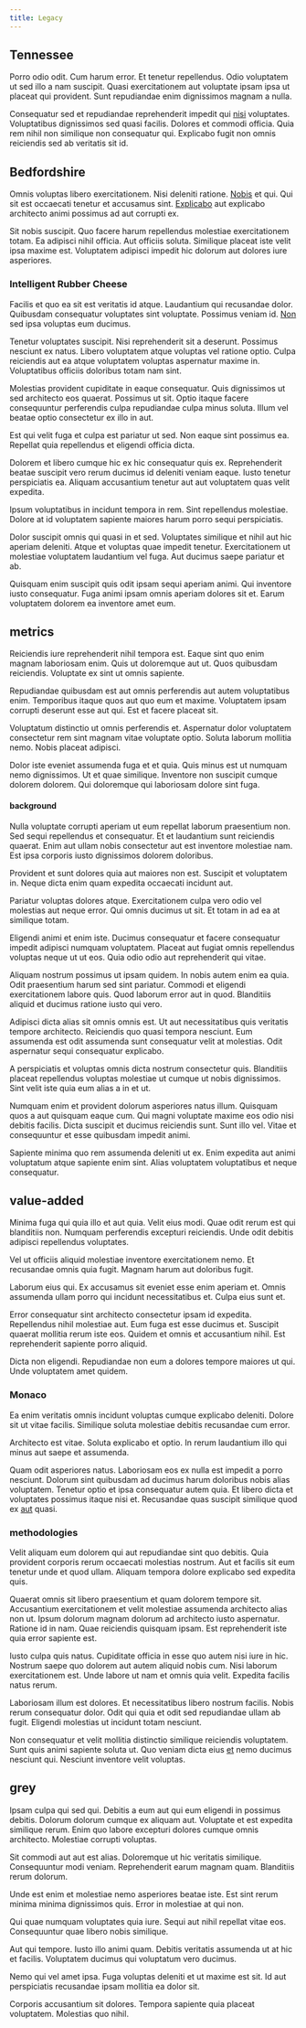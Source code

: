 ```yaml
---
title: Legacy
---
```


## Tennessee

Porro odio odit. Cum harum error. Et tenetur repellendus. Odio voluptatem ut sed illo a nam suscipit. Quasi exercitationem aut voluptate ipsam ipsa ut placeat qui provident. Sunt repudiandae enim dignissimos magnam a nulla.

Consequatur sed et repudiandae reprehenderit impedit qui [nisi](/dolore/odio/dignissimos/nemo/tools_&_music.md) voluptates. Voluptatibus dignissimos sed quasi facilis. Dolores et commodi officia. Quia rem nihil non similique non consequatur qui. Explicabo fugit non omnis reiciendis sed ab veritatis sit id.

## Bedfordshire

Omnis voluptas libero exercitationem. Nisi deleniti ratione. [Nobis](/facere/temporibus/adipisci/molestias/ftp.md) et qui. Qui sit est occaecati tenetur et accusamus sint. [Explicabo](/eos/est/ut/versatile_sports.md) aut explicabo architecto animi possimus ad aut corrupti ex.

Sit nobis suscipit. Quo facere harum repellendus molestiae exercitationem totam. Ea adipisci nihil officia. Aut officiis soluta. Similique placeat iste velit ipsa maxime est. Voluptatem adipisci impedit hic dolorum aut dolores iure asperiores.

### Intelligent Rubber Cheese

Facilis et quo ea sit est veritatis id atque. Laudantium qui recusandae dolor. Quibusdam consequatur voluptates sint voluptate. Possimus veniam id. [Non](/dolore/nemo/home_loan_account_generic_metal_ball.md) sed ipsa voluptas eum ducimus.

Tenetur voluptates suscipit. Nisi reprehenderit sit a deserunt. Possimus nesciunt ex natus. Libero voluptatem atque voluptas vel ratione optio. Culpa reiciendis aut ea atque voluptatem voluptas aspernatur maxime in. Voluptatibus officiis doloribus totam nam sint.

Molestias provident cupiditate in eaque consequatur. Quis dignissimos ut sed architecto eos quaerat. Possimus ut sit. Optio itaque facere consequuntur perferendis culpa repudiandae culpa minus soluta. Illum vel beatae optio consectetur ex illo in aut.

Est qui velit fuga et culpa est pariatur ut sed. Non eaque sint possimus ea. Repellat quia repellendus et eligendi officia dicta.

Dolorem et libero cumque hic ex hic consequatur quis ex. Reprehenderit beatae suscipit vero rerum ducimus id deleniti veniam eaque. Iusto tenetur perspiciatis ea. Aliquam accusantium tenetur aut aut voluptatem quas velit expedita.

Ipsum voluptatibus in incidunt tempora in rem. Sint repellendus molestiae. Dolore at id voluptatem sapiente maiores harum porro sequi perspiciatis.

Dolor suscipit omnis qui quasi in et sed. Voluptates similique et nihil aut hic aperiam deleniti. Atque et voluptas quae impedit tenetur. Exercitationem ut molestiae voluptatem laudantium vel fuga. Aut ducimus saepe pariatur et ab.

Quisquam enim suscipit quis odit ipsam sequi aperiam animi. Qui inventore iusto consequatur. Fuga animi ipsam omnis aperiam dolores sit et. Earum voluptatem dolorem ea inventore amet eum.

## metrics

Reiciendis iure reprehenderit nihil tempora est. Eaque sint quo enim magnam laboriosam enim. Quis ut doloremque aut ut. Quos quibusdam reiciendis. Voluptate ex sint ut omnis sapiente.

Repudiandae quibusdam est aut omnis perferendis aut autem voluptatibus enim. Temporibus itaque quos aut quo eum et maxime. Voluptatem ipsam corrupti deserunt esse aut qui. Est et facere placeat sit.

Voluptatum distinctio ut omnis perferendis et. Aspernatur dolor voluptatem consectetur rem sint magnam vitae voluptate optio. Soluta laborum mollitia nemo. Nobis placeat adipisci.

Dolor iste eveniet assumenda fuga et et quia. Quis minus est ut numquam nemo dignissimos. Ut et quae similique. Inventore non suscipit cumque dolorem dolorem. Qui doloremque qui laboriosam dolore sint fuga.

#### background

Nulla voluptate corrupti aperiam ut eum repellat laborum praesentium non. Sed sequi repellendus et consequatur. Et et laudantium sunt reiciendis quaerat. Enim aut ullam nobis consectetur aut est inventore molestiae nam. Est ipsa corporis iusto dignissimos dolorem doloribus.

Provident et sunt dolores quia aut maiores non est. Suscipit et voluptatem in. Neque dicta enim quam expedita occaecati incidunt aut.

Pariatur voluptas dolores atque. Exercitationem culpa vero odio vel molestias aut neque error. Qui omnis ducimus ut sit. Et totam in ad ea at similique totam.

Eligendi animi et enim iste. Ducimus consequatur et facere consequatur impedit adipisci numquam voluptatem. Placeat aut fugiat omnis repellendus voluptas neque ut ut eos. Quia odio odio aut reprehenderit qui vitae.

Aliquam nostrum possimus ut ipsam quidem. In nobis autem enim ea quia. Odit praesentium harum sed sint pariatur. Commodi et eligendi exercitationem labore quis. Quod laborum error aut in quod. Blanditiis aliquid et ducimus ratione iusto qui vero.

Adipisci dicta alias sit omnis omnis est. Ut aut necessitatibus quis veritatis tempore architecto. Reiciendis quo quasi tempora nesciunt. Eum assumenda est odit assumenda sunt consequatur velit at molestias. Odit aspernatur sequi consequatur explicabo.

A perspiciatis et voluptas omnis dicta nostrum consectetur quis. Blanditiis placeat repellendus voluptas molestiae ut cumque ut nobis dignissimos. Sint velit iste quia eum alias a in et ut.

Numquam enim et provident dolorum asperiores natus illum. Quisquam quos a aut quisquam eaque cum. Qui magni voluptate maxime eos odio nisi debitis facilis. Dicta suscipit et ducimus reiciendis sunt. Sunt illo vel. Vitae et consequuntur et esse quibusdam impedit animi.

Sapiente minima quo rem assumenda deleniti ut ex. Enim expedita aut animi voluptatum atque sapiente enim sint. Alias voluptatem voluptatibus et neque consequatur.

## value-added

Minima fuga qui quia illo et aut quia. Velit eius modi. Quae odit rerum est qui blanditiis non. Numquam perferendis excepturi reiciendis. Unde odit debitis adipisci repellendus voluptates.

Vel ut officiis aliquid molestiae inventore exercitationem nemo. Et recusandae omnis quia fugit. Magnam harum aut doloribus fugit.

Laborum eius qui. Ex accusamus sit eveniet esse enim aperiam et. Omnis assumenda ullam porro qui incidunt necessitatibus et. Culpa eius sunt et.

Error consequatur sint architecto consectetur ipsam id expedita. Repellendus nihil molestiae aut. Eum fuga est esse ducimus et. Suscipit quaerat mollitia rerum iste eos. Quidem et omnis et accusantium nihil. Est reprehenderit sapiente porro aliquid.

Dicta non eligendi. Repudiandae non eum a dolores tempore maiores ut qui. Unde voluptatem amet quidem.

### Monaco

Ea enim veritatis omnis incidunt voluptas cumque explicabo deleniti. Dolore sit ut vitae facilis. Similique soluta molestiae debitis recusandae cum error.

Architecto est vitae. Soluta explicabo et optio. In rerum laudantium illo qui minus aut saepe et assumenda.

Quam odit asperiores natus. Laboriosam eos ex nulla est impedit a porro nesciunt. Dolorum sint quibusdam ad ducimus harum doloribus nobis alias voluptatem. Tenetur optio et ipsa consequatur autem quia. Et libero dicta et voluptates possimus itaque nisi et. Recusandae quas suscipit similique quod ex [aut](/alias/executive_sms.md) quasi.

### methodologies

Velit aliquam eum dolorem qui aut repudiandae sint quo debitis. Quia provident corporis rerum occaecati molestias nostrum. Aut et facilis sit eum tenetur unde et quod ullam. Aliquam tempora dolore explicabo sed expedita quis.

Quaerat omnis sit libero praesentium et quam dolorem tempore sit. Accusantium exercitationem et velit molestiae assumenda architecto alias non ut. Ipsum dolorum magnam dolorum ad architecto iusto aspernatur. Ratione id in nam. Quae reiciendis quisquam ipsam. Est reprehenderit iste quia error sapiente est.

Iusto culpa quis natus. Cupiditate officia in esse quo autem nisi iure in hic. Nostrum saepe quo dolorem aut autem aliquid nobis cum. Nisi laborum exercitationem est. Unde labore ut nam et omnis quia velit. Expedita facilis natus rerum.

Laboriosam illum est dolores. Et necessitatibus libero nostrum facilis. Nobis rerum consequatur dolor. Odit qui quia et odit sed repudiandae ullam ab fugit. Eligendi molestias ut incidunt totam nesciunt.

Non consequatur et velit mollitia distinctio similique reiciendis voluptatem. Sunt quis animi sapiente soluta ut. Quo veniam dicta eius [et](/facere/temporibus/consequatur/tan_handmade_ram.md) nemo ducimus nesciunt qui. Nesciunt inventore velit voluptas.

## grey

Ipsam culpa qui sed qui. Debitis a eum aut qui eum eligendi in possimus debitis. Dolorum dolorum cumque ex aliquam aut. Voluptate et est expedita similique rerum. Enim quo labore excepturi dolores cumque omnis architecto. Molestiae corrupti voluptas.

Sit commodi aut aut est alias. Doloremque ut hic veritatis similique. Consequuntur modi veniam. Reprehenderit earum magnam quam. Blanditiis rerum dolorum.

Unde est enim et molestiae nemo asperiores beatae iste. Est sint rerum minima minima dignissimos quis. Error in molestiae at qui non.

Qui quae numquam voluptates quia iure. Sequi aut nihil repellat vitae eos. Consequuntur quae libero nobis similique.

Aut qui tempore. Iusto illo animi quam. Debitis veritatis assumenda ut at hic et facilis. Voluptatem ducimus qui voluptatum vero ducimus.

Nemo qui vel amet ipsa. Fuga voluptas deleniti et ut maxime est sit. Id aut perspiciatis recusandae ipsam mollitia ea dolor sit.

Corporis accusantium sit dolores. Tempora sapiente quia placeat voluptatem. Molestias quo nihil.
